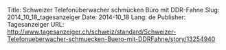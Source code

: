 Title: Schweizer Telefonüberwacher schmücken Büro mit DDR-Fahne
Slug: 2014_10_18_tagesanzeiger
Date: 2014-10_18
Lang: de
Publisher: Tagesanzeiger
URL: http://www.tagesanzeiger.ch/schweiz/standard/Schweizer-Telefonueberwacher-schmuecken-Buero-mit-DDRFahne/story/13254940
